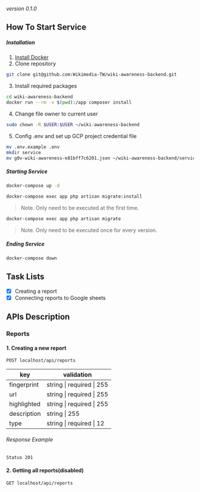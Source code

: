 *version 0.1.0*
## How To Start Service
##### Installation
1. [Install Docker](https://docs.docker.com/install/)
2. Clone repository
```bash
git clone git@github.com:Wikimedia-TW/wiki-awareness-backend.git
```
3. Install required packages
```bash
cd wiki-awareness-backend
docker run --rm -v $(pwd):/app composer install
```
4. Change file owner to current user
```bash
sudo chown -R $USER:$USER ~/wiki-awareness-backend
```
5. Config .env and set up GCP project credential file
```bash
mv .env.example .env
mkdir service
mv g0v-wiki-awareness-e81bff7c6201.json ~/wiki-awareness-backend/service/.
```
##### Starting Service
```bash
docker-compose up -d
```
```bash
docker-compose exec app php artisan migrate:install
```
> Note. Only need to be executed at the first time.
```bash
docker-compose exec app php artisan migrate
```
> Note. Only need to be executed once for every version.

##### Ending Service
```bash
docker-compose down
```

## Task Lists
- [x] Creating a report
- [x] Connecting reports to Google sheets

## APIs Description
### Reports

#### 1. Creating a new report
```
POST localhost/api/reports
```
| key | validation |
| --- | --- |
| fingerprint | string \| required \| 255 |
| url | string \| required \| 255 |
| highlighted | string \| required \| 255 |
| description | string \| 255 |
| type | string \| required \| 12 |
###### Response Example
```
Status 201
```
#### 2. Getting all reports(disabled)

```
GET localhost/api/reports
```
